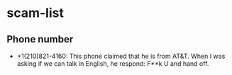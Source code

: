 # scam-list

## Phone number

* +1(210)821-4160: This phone claimed that he is from AT&T. When I was asking if we can talk in English, he respond: F**k U and hand off.
